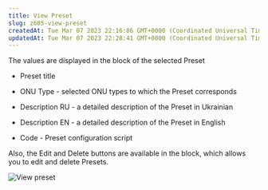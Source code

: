 ```yaml
---
title: View Preset
slug: z605-view-preset
createdAt: Tue Mar 07 2023 22:16:06 GMT+0000 (Coordinated Universal Time)
updatedAt: Tue Mar 07 2023 22:28:41 GMT+0000 (Coordinated Universal Time)
---
```


The values are displayed in the block of the selected Preset

*   Preset title

*   ONU Type - selected ONU types to which the Preset corresponds

*   Description RU - a detailed description of the Preset in Ukrainian

*   Description EN - a detailed description of the Preset in English

*   Code - Preset configuration script

Also, the Edit and Delete buttons are available in the block, which allows you to edit and delete Presets.

![View preset](../../assets/hlF6DGDCJgwJSWglb7QNG_image.png)

